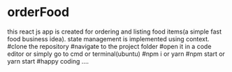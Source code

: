 # orderFood
this react js app is created for ordering and listing food items(a simple fast food business idea). state management is implemented using context. 
#clone the repository
#navigate to the project folder
#open it in a code editor or simply go to cmd or terminal(ubuntu)
#npm i or yarn
#npm start or yarn start
#happy coding ....
